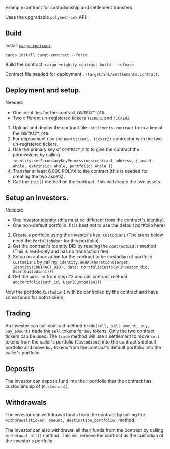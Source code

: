 Example contract for custodianship and settlement transfers.

Uses the upgradable `polymesh-ink` API.

## Build

Install [`cargo-contract`](https://github.com/paritytech/cargo-contract).
```
cargo install cargo-contract --force
```

Build the contract:
`cargo +nightly contract build --release`

Contract file needed for deployment `./target/ink/settlements.contract`.

## Deployment and setup.

Needed:
* One identities for the contract `CONTRACT_DID`.
* Two different un-registered tickers `TICKER1` and `TICKER2`.

1. Upload and deploy the contract file `settlements.contract` from a key of the `CONTRACT_DID`.
2. For deployment use the `new(ticker1, ticker2)` contructor with the two un-registered tickers.
3. Use the primary key of `CONTRACT_DID` to give the contract the permissions by calling `identity.setSecondaryKeyPermissions(contract_address, { asset: Whole, extrinsic: Whole, portfolio: Whole })`.
4. Transfer at least 6,000 POLYX to the contract (this is needed for creating the two assets).
5. Call the `init()` method on the contract.  This will create the two assets.

## Setup an investors.

Needed:
* One investor identity (this must be different from the contract's identity).
* One non-default portfolio.  (It is best not to use the default portfolio here)

1. Create a portfolio using the investor's key: `Custodian1` (The steps below need the `PorfolioNuber` for this portfolio).
2. Get the contract's identity DID by reading the `contractDid()` method (This is read-only and has no transaction fee).
3. Setup an authorization for the contract to be custodian of portfolio `Custodian1` by calling: `identity.addAuthoration(target: Identity(CONTRACT_DID), data: PortfolioCustody(investor_did, User(Custodian1)))`
4. Get the `auth_id` from step #3 and call contract method `addPortfolio(auth_id, User(Custodian1))`

Now the portfolio `Custodian1` with be controlled by the contract and have some funds for both tickers.

## Trading

An investor can call contract method `trade(sell, sell_amount, buy, buy_amount)` trade the `sell` tokens for `buy` tokens.  Only the two contract tickers can be used.
The `trade` method will use a settlement to move `sell` tokens from the caller's portfolio (`Custodian1`) into the contract's default portfolio
and move `buy` tokens from the contract's default portfolio into the caller's portfolio.

## Deposits

The investor can deposit fund into their portfolio that the contract has custodianship of (`Custodian1`).

## Withdrawals

The investor can withdrawal funds from the contract by calling the `withdrawal(ticker, amount, destination_portfolio)` method.

The investor can also withdrawal all their funds from the contract by calling `withdrawal_all()` method.
This will remove the contract as the custodian of the investor's portfolio.

